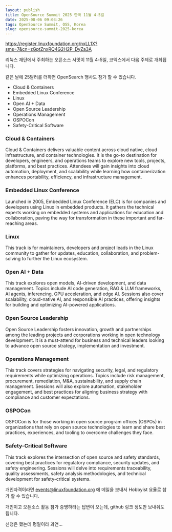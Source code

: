 ```yaml
---
layout: publish
title: OpenSource Summit 2025 한국 11월 4-5일
date: 2025-08-06 09:03:26
tags: OpenSource Summit, OSS, Korea
slug: opensource-summit-2025-korea
---
```



https://register.linuxfoundation.org/nxLL1X?sms=7&cn=zGptZnxRQ4G2H2P_DyZa3A



리눅스 재단에서 주최하는 오픈소스 서밋이 11월 4-5일, 코엑스에서 다음 주제로 개최됩니다.

같은 날에 25달러를 더하면 OpenSearch 행사도 참가 할 수 있습니다.



- Cloud & Containers
- Embedded Linux Conference
- Linux
- Open AI + Data
- Open Source Leadership
- Operations Management
- OSPOCon
- Safety-Critical Software

### Cloud & Containers

Cloud & Containers delivers valuable content across cloud native, cloud infrastructure, and container technologies. It is the go-to destination for developers, engineers, and operations teams to explore new tools, projects, platforms, and best practices. Attendees will gain insights into cloud automation, deployment, and scalability while learning how containerization enhances portability, efficiency, and infrastructure management.

### Embedded Linux Conference

Launched in 2005, Embedded Linux Conference (ELC) is for companies and developers using Linux in embedded products. It gathers the technical experts working on embedded systems and applications for education and collaboration, paving the way for transformation in these important and far-reaching areas.

### Linux
This track is for maintainers, developers and project leads in the Linux community to gather for updates, education, collaboration, and problem-solving to further the Linux ecosystem.

### Open AI + Data
This track explores open models, AI-driven development, and data management. Topics include AI code generation, RAG & LLM frameworks, AI agents, inferencing, GPU acceleration, and edge AI. Sessions also cover scalability, cloud-native AI, and responsible AI practices, offering insights for building and optimizing AI-powered applications.

### Open Source Leadership
Open Source Leadership fosters innovation, growth and partnerships among the leading projects and corporations working in open technology development. It is a must-attend for business and technical leaders looking to advance open source strategy, implementation and investment.

### Operations Management
This track covers strategies for navigating security, legal, and regulatory requirements while optimizing operations. Topics include risk management, procurement, remediation, M&A, sustainability, and supply chain management. Sessions will also explore automation, stakeholder engagement, and best practices for aligning business strategy with compliance and customer expectations.

### OSPOCon

OSPOCon is for those working in open source program offices (OSPOs) in organizations that rely on open source technologies to learn and share best practices, experiences, and tooling to overcome challenges they face.

### Safety-Critical Software
This track explores the intersection of open source and safety standards, covering best practices for regulatory compliance, security updates, and safety engineering. Sessions will delve into requirements traceability, quality assessments, safety analysis methodologies, and technical development for safety-critical systems.


개인자격이라면 events@linuxfoundation.org 에 메일을 보내서 Hobbyist 요율로 참가 할 수 있습니다.

개인이고 오픈소스 활동 참가 증명하라는 답변이 오는데, github 링크 정도만 보내줘도 됩니다.

신청은 했는데 평일이라 과연...